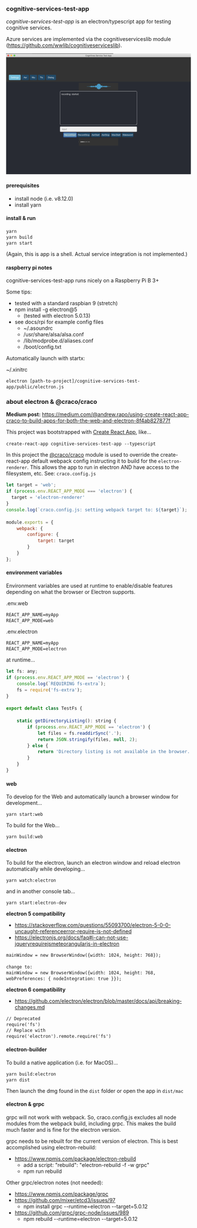 ### cognitive-services-test-app

*cognitive-services-test-app* is an electron/typescript app for testing cognitive services.

Azure services are implemented via the cognitiveserviceslib module (https://github.com/wwlib/cognitiveserviceslib).

![cognitive-services-test-app](./docs/cognitive-services-test-app.png)


#### prerequisites
- install node (i.e. v8.12.0)
- install yarn

#### install & run
```
yarn
yarn build
yarn start
```

(Again, this is app is a shell. Actual service integration is not implemented.)

#### raspberry pi notes
cognitive-services-test-app runs nicely on a Raspberry Pi B 3+

Some tips:
- tested with a standard raspbian 9 (stretch)
- npm install -g electron@5
  - (tested with electron 5.0.13)
- see docs/rpi for example config files
  - ~/.asoundrc
  - /usr/share/alsa/alsa.conf
  - /lib/modprobe.d/aliases.conf
  - /boot/config.txt

Automatically launch with startx:

~/.xinitrc
```
electron [path-to-project]/cognitive-services-test-app/public/electron.js
```

### about electron & @craco/craco

**Medium post:**
<https://medium.com/@andrew.rapo/using-create-react-app-craco-to-build-apps-for-both-the-web-and-electron-8f4ab827877f>

This project was bootstrapped with [Create React App](https://github.com/facebook/create-react-app), like...

`create-react-app cognitive-services-test-app --typescript`

In this project the [\@craco/craco](https://www.npmjs.com/package/@craco/craco) module is used to override the create-react-app default webpack config instructing it to build for the `electron-renderer`. This allows the app to run in electron AND have access to the filesystem, etc. See: `craco.config.js`

```js
let target = 'web';
if (process.env.REACT_APP_MODE === 'electron') {
  target = 'electron-renderer'
}
console.log(`craco.config.js: setting webpack target to: ${target}`);

module.exports = {
    webpack: {
        configure: {
            target: target
        }
    }
};
```

#### environment variables

Environment variables are used at runtime to enable/disable features depending on what the browser or Electron supports.

.env.web
```
REACT_APP_NAME=myApp
REACT_APP_MODE=web
```

.env.electron
```
REACT_APP_NAME=myApp
REACT_APP_MODE=electron
```

at runtime...
```js
let fs: any;
if (process.env.REACT_APP_MODE == 'electron') {
    console.log(`REQUIRING fs-extra`);
    fs = require('fs-extra');
}

export default class TestFs {

    static getDirectoryListing(): string {
        if (process.env.REACT_APP_MODE == 'electron') {
            let files = fs.readdirSync('.');
            return JSON.stringify(files, null, 2);
        } else {
            return 'Directory listing is not available in the browser.'
        }
    }
}
```

#### web
To develop for the Web and automatically launch a browser window for development...

```
yarn start:web
```

To build for the Web...

```
yarn build:web
```

#### electron
To build for the electron, launch an electron window and reload electron automatically while developing...
```
yarn watch:electron
```
and in another console tab...
```
yarn start:electron-dev
```

**electron 5 compatibility**
- https://stackoverflow.com/questions/55093700/electron-5-0-0-uncaught-referenceerror-require-is-not-defined
- https://electronjs.org/docs/faq#i-can-not-use-jqueryrequirejsmeteorangularjs-in-electron
```
mainWindow = new BrowserWindow({width: 1024, height: 768});

change to:
mainWindow = new BrowserWindow({width: 1024, height: 768, webPreferences: { nodeIntegration: true }});

```

**electron 6 compatibility**
- https://github.com/electron/electron/blob/master/docs/api/breaking-changes.md
```
// Deprecated
require('fs')
// Replace with
require('electron').remote.require('fs')
```

#### electron-builder
To build a native application (i.e. for MacOS)...
```
yarn build:electron
yarn dist
```

Then launch the dmg found in the `dist` folder or open the app in `dist/mac`

#### electron & grpc
grpc will not work with webpack. So, craco.config.js excludes all node modules from the webpack build, including grpc. This makes the build much faster and is fine for the electron version.

grpc needs to be rebuilt for the current version of electron. This is best accomplished using electron-rebuild:
- https://www.npmjs.com/package/electron-rebuild
  - add a script: "rebuild": "electron-rebuild -f -w grpc"
  - npm run rebuild

Other grpc/electron notes (not needed):
- https://www.npmjs.com/package/grpc
- https://github.com/mixer/etcd3/issues/97
  - npm install grpc --runtime=electron --target=5.0.12
- https://github.com/grpc/grpc-node/issues/989
  - npm rebuild --runtime=electron --target=5.0.12
